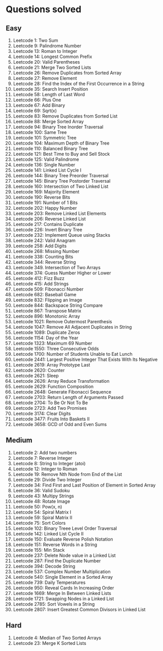 # Questions solved

## Easy

1. Leetcode 1: Two Sum
2. Leetcode 9: Palindrome Number
3. Leetcode 13: Roman to Integer
4. Leetcode 14: Longest Common Prefix
5. Leetcode 20: Valid Parentheses
6. Leetcode 21: Merge Two Sorted Lists
7. Leetcode 26: Remove Duplicates from Sorted Array
8. Leetcode 27: Remove Element
9. Leetcode 28: Find the Index of the First Occurrence in a String
10. Leetcode 35: Search Insert Position
11. Leetcode 58: Length of Last Word
12. Leetcode 66: Plus One
13. Leetcode 67: Add Binary
14. Leetcode 69: Sqrt(x)
15. Leetcode 83: Remove Duplicates from Sorted List
16. Leetcode 88: Merge Sorted Array
17. Leetcode 94: Binary Tree Inorder Traversal
18. Leetcode 100: Same Tree
19. Leetcode 101: Symmetric Tree
20. Leetcode 104: Maximum Depth of Binary Tree
21. Leetcode 110: Balanced Binary Tree
22. Leetcode 121: Best Time to Buy and Sell Stock
23. Leetcode 125: Valid Palindrome
24. Leetcode 136: Single Number
25. Leetcode 141: Linked List Cycle I
26. Leetcode 144: Binary Tree Preorder Traversal
27. Leetcode 145: Binary Tree Postorder Traversal
28. Leetcode 160: Intersection of Two Linked List
29. Leetcode 169: Majority Element
30. Leetcode 190: Reverse Bits
31. Leetcode 191: Number of 1 Bits
32. Leetcode 202: Happy Number
33. Leetcode 203: Remove Linked List Elements
34. Leetcode 206: Reverse Linked List
35. Leetcode 217: Contains Duplicate
36. Leetcode 226: Invert Binary Tree
37. Leetcode 232: Implement Queue using Stacks
38. Leetcode 242: Valid Anagram
39. Leetcode 258: Add Digits
40. Leetcode 268: Missing Number
41. Leetcode 338: Counting Bits
42. Leetcode 344: Reverse String
43. Leetcode 349. Intersection of Two Arrays
44. Leetcode 374: Guess Number Higher or Lower
45. Leetcode 412: Fizz Buzz
46. Leetcode 415: Add Strings
47. Leetcode 509: Fibonacci Number
48. Leetcode 682: Baseball Game
49. Leetcode 832: Flipping an Image
50. Leetcode 844: Backspace String Compare
51. Leetcode 867: Transpose Matrix
52. Leetcode 896: Monotonic Array
53. Leetcode 1021: Remove Outermost Parenthesis
54. Leetcode 1047: Remove All Adjacent Duplicates in String
55. Leetcode 1089: Duplicate Zeros
56. Leetcode 1154: Day of the Year
57. Leetcode 1323: Maximum 69 Number
58. Leetcode 1550: Three Consecutive Odds
59. Leetcode 1700: Number of Students Unable to Eat Lunch
60. Leetcode 2441: Largest Positive Integer That Exists With Its Negative
61. Leetcode 2619: Array Prototype Last
62. Leetcode 2620: Counter
63. Leetcode 2621: Sleep
64. Leetcode 2626: Array Reduce Transformation
65. Leetcode 2629: Function Composition
66. Leetcode 2648: Generate Fibonacci Sequence
67. Leetcode 2703: Return Length of Arguments Passed
68. Leetcode 2704: To Be Or Not To Be
69. Leetcode 2723: Add Two Promises
70. Leetcode 3174: Clear Digits
71. Leetcode 3477: Fruits Into Baskets II
72. Leetcode 3658: GCD of Odd and Even Sums

## Medium

1. Leetcode 2: Add two numbers
2. Leetcode 7: Reverse Integer
3. Leetcode 8: String to Integer (atoi)
4. Leetcode 12: Integer to Roman
5. Leetcode 19: Remove Nth Node from End of the List
6. Leetcode 29: Divide Two Integer
7. Leetcode 34: Find First and Last Position of Element in Sorted Array
8. Leetcode 36: Valid Sudoku
9. Leetcode 43: Multipy Strings
10. Leetcode 48: Rotate Image
11. Leetcode 50: Pow(x, n)
12. Leetcode 54: Spiral Matrix I
13. Leetcode 59: Spiral Matrix II
14. Leetcode 75: Sort Colors
15. Leetcode 102: Binary Treee Level Order Traversal
16. Leetcode 142: Linked List Cycle II
17. Leetcode 150: Evaluate Reverse Polish Notation
18. Leetcode 151: Reverse Words in a String
19. Leetcode 155: Min Stack
20. Leetcode 237: Delete Node value in a Linked List
21. Leetcode 287: Find the Duplicate Number
22. Leetcode 394: Decode String
23. Leetcode 537: Complex Number Multiplication
24. Leetcode 540: Single Element in a Sorted Array
25. Leetcode 739: Daily Temperatures
26. Leetcode 950: Reveal Cards In Increasing Order
27. Leetcode 1669: Merge In Between Linked Lists
28. Leetcode 1721: Swapping Nodes in a Linked List
29. Leetcode 2785: Sort Vowels in a String
30. Leetcode 2807: Insert Greatest Common Divisors in Linked List

## Hard

1. Leetcode 4: Median of Two Sorted Arrays
2. Leetcode 23: Merge K Sorted Lists
